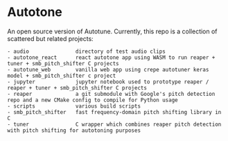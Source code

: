# Autotone

An open source version of Autotune. Currently, this repo is a collection of scattered but related projects:

```
- audio               directory of test audio clips
- autotone_react      react autotone app using WASM to run reaper + tuner + smb_pitch_shifter C projects
- autotune_web        vanilla web app using crepe autotuner keras model + smb_pitch_shifter c project
- jupyter             jupyter notebook used to prototype reaper / reaper + tuner + smb_pitch_shifter C projects
- reaper              a git submodule with Google's pitch detection repo and a new CMake config to compile for Python usage
- scripts             various build scripts
- smb_pitch_shifter   fast frequency-domain pitch shifting library in C
- tuner               C wrapper which combines reaper pitch detection with pitch shifting for autotoning purposes
```

